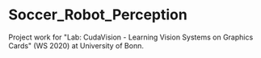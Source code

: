 # Soccer_Robot_Perception
Project work for "Lab: CudaVision - Learning Vision Systems on Graphics Cards" (WS 2020) at University of Bonn.
